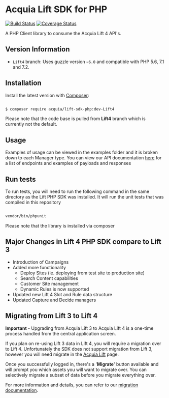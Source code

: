 # Acquia Lift SDK for PHP

[![Build Status](https://travis-ci.org/acquia/lift-sdk-php.svg?branch=Lift4)](https://travis-ci.org/acquia/lift-sdk-php) [![Coverage Status](https://coveralls.io/repos/github/acquia/lift-sdk-php/badge.svg?branch=Lift4)](https://coveralls.io/github/acquia/lift-sdk-php?branch=Lift4)
  


A PHP Client library to consume the Acquia Lift 4 API's.

  

## Version Information
*  `Lift4` branch: Uses guzzle version `~6.0` and compatible with PHP 5.6, 7.1 and 7.2.


## Installation

  

Install the latest version with [Composer](https://getcomposer.org/):

  

```bash

$ composer require acquia/lift-sdk-php:dev-Lift4

```
Please note that the code base is pulled from **Lift4** branch which is currently not the default. 
  

## Usage

  

Examples of usage can be viewed in the examples folder and it is broken down to each Manager type. You can view our API documentation [here](http://docs.lift.acquia.com/decision/v2/) for a list of endpoints and examples of payloads and responses 

  

## Run tests

To run tests, you will need to run the following command in the same directory as the Lift PHP SDK was installed. It will run the unit tests that was compiled in this repository

```bash

vendor/bin/phpunit

```
Please note that the library is installed via composer
  

## Major Changes in Lift 4 PHP SDK compare to Lift 3

 - Introduction of Campaigns
 - Added more functionality
	 - Deploy Sites (ie. deploying from test site to production site)
	 - Search Content capabilities
	 - Customer Site management
	 - Dynamic Rules is now supported 
 - Updated new Lift 4 Slot and Rule data structure
 - Updated Capture and Decide managers

## Migrating from Lift 3 to Lift 4

**Important** - Upgrading from Acquia Lift 3 to Acquia Lift 4 is a one-time process handled from the central application screen.

  

If you plan on re-using Lift 3 data in Lift 4, you will require a migration over to Lift 4. Unfortunately the SDK does not support migration from Lift 3, however you will need migrate in the [Acquia Lift](https://app.lift.acquia.com) page.

  

Once you successfully logged in, there's a '**Migrate**' button available and will prompt you which assets you will want to migrate over. You can selectively migrate a subset of data before you migrate everything over.

  

For more information and details, you can refer to our [migration documentation](https://docs.acquia.com/lift/migration/).